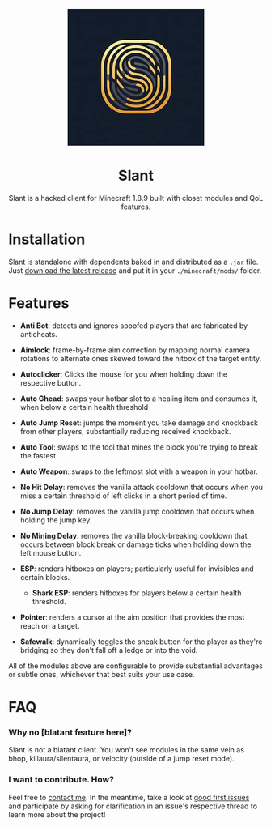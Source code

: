 
<div align = center>

![logo.png](src/main/resources/logo.png)

# Slant

Slant is a hacked client for Minecraft 1.8.9 built with closet modules and QoL features.
</div>

# Installation
Slant is standalone with dependents baked in and distributed as a `.jar` file. Just [download the latest release](https://github.com/jameesyy/slant/releases) and put it in your `./minecraft/mods/` folder.

# Features
- **Anti Bot**: detects and ignores spoofed players that are fabricated by anticheats.
- **Aimlock**: frame-by-frame aim correction by mapping normal camera rotations to alternate ones skewed toward the hitbox of the target entity.
- **Autoclicker**: Clicks the mouse for you when holding down the respective button.
- **Auto Ghead**: swaps your hotbar slot to a healing item and consumes it, when below a certain health threshold 
- **Auto Jump Reset**: jumps the moment you take damage and knockback from other players, substantially reducing received knockback.
- **Auto Tool**: swaps to the tool that mines the block you're trying to break the fastest.
- **Auto Weapon**: swaps to the leftmost slot with a weapon in your hotbar.


- **No Hit Delay**: removes the vanilla attack cooldown that occurs when you miss a certain threshold of left clicks in a short period of time.

- **No Jump Delay**: removes the vanilla jump cooldown that occurs when holding the jump key.

- **No Mining Delay**: removes the vanilla block-breaking cooldown that occurs between block break or damage ticks when holding down the left mouse button.

- **ESP**: renders hitboxes on players; particularly useful for invisibles and certain blocks.
  - **Shark ESP**: renders hitboxes for players below a certain health threshold.

- **Pointer**: renders a cursor at the aim position that provides the most reach on a target.

- **Safewalk**: dynamically toggles the sneak button for the player as they're bridging so they don't fall off a ledge or into the void.

All of the modules above are configurable to provide substantial advantages or subtle ones, whichever that best suits your use case.

# FAQ
### Why no [blatant feature here]?
Slant is not a blatant client. You won't see modules in the same vein as bhop, killaura/silentaura, or velocity (outside of a jump reset mode).

### I want to contribute. How?
Feel free to [contact me](mailto:jameson@jbey.dev). In the meantime, take a look at [good first issues](https://github.com/jameesyy/slant/issues?q=is%3Aissue+is%3Aopen+label%3A%22good+first+issue%22) and participate by asking for clarification in an issue's respective thread to learn more about the project!